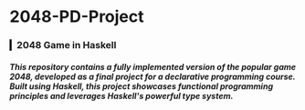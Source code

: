 # 2048-PD-Project

### ▎2048 Game in Haskell

##### This repository contains a fully implemented version of the popular game 2048, developed as a final project for a declarative programming course. Built using Haskell, this project showcases functional programming principles and leverages Haskell's powerful type system.
